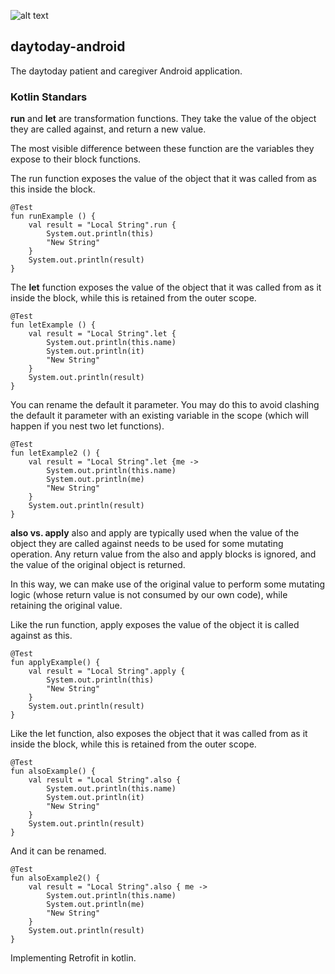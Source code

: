 ![alt text](https://camo.githubusercontent.com/f662676a12bcdaf76cc6b8f49f90431acc40446b/68747470733a2f2f737461746963312e73717561726573706163652e636f6d2f7374617469632f3562393233303030636566333732653561356362353233662f742f3562393235313164346165323337653863643662316535652f313533363432323936323637352f3f666f726d61743d3135303077)

## daytoday-android
The daytoday patient and caregiver Android application.

### Kotlin Standars

**run** and **let** are transformation functions. They take the value of the object they are called against, and return a new value.

The most visible difference between these function are the variables they expose to their block functions.

The run function exposes the value of the object that it was called from as this inside the block.
```
@Test
fun runExample () {
    val result = "Local String".run {
        System.out.println(this) 
        "New String"
    }
    System.out.println(result) 
}
```

The **let** function exposes the value of the object that it was called from as it inside the block, while this is retained from the outer scope.
```
@Test
fun letExample () {
    val result = "Local String".let {
        System.out.println(this.name) 
        System.out.println(it) 
        "New String"
    }
    System.out.println(result) 
}
```

You can rename the default it parameter. You may do this to avoid clashing the default it parameter with an existing variable in the scope (which will happen if you nest two let functions).

```
@Test
fun letExample2 () {
    val result = "Local String".let {me ->
        System.out.println(this.name) 
        System.out.println(me) 
        "New String"
    }
    System.out.println(result) 
}
```

**also vs. apply**
also and apply are typically used when the value of the object they are called against needs to be used for some mutating operation. Any return value from the also and apply blocks is ignored, and the value of the original object is returned.

In this way, we can make use of the original value to perform some mutating logic (whose return value is not consumed by our own code), while retaining the original value.

Like the run function, apply exposes the value of the object it is called against as this.

```
@Test
fun applyExample() {
    val result = "Local String".apply {
        System.out.println(this) 
        "New String" 
    }
    System.out.println(result) 
}
```

Like the let function, also exposes the object that it was called from as it inside the block, while this is retained from the outer scope.

```
@Test
fun alsoExample() {
    val result = "Local String".also {
        System.out.println(this.name) 
        System.out.println(it) 
        "New String" 
    }
    System.out.println(result) 
}
```

And it can be renamed.
```
@Test
fun alsoExample2() {
    val result = "Local String".also { me ->
        System.out.println(this.name) 
        System.out.println(me) 
        "New String" 
    }
    System.out.println(result) 
}
```

Implementing Retrofit in kotlin. 

